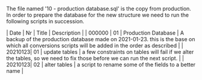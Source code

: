 The file named '10 - production database.sql' is the copy from production. In order to prepare the database for the new structure we need to run the following scripts in succession. 


| Date | Nr | Title  | Description |
| 000000 | 01 | Production Database | A backup of the production database made on 2021-01-23. this is the base on which all conversions scripts will be added in the order as described |
| 20210123| 01 | update tables | a few constraints on tables will fail if we alter the tables, so we need to fix those before we can run the next script. |
| 20210123| 02 | alter tables | a script to rename some of the fields to a better name |
